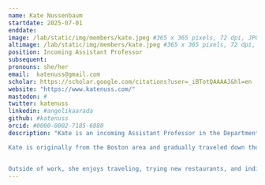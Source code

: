 ```yaml
---
name: Kate Nussenbaum
startdate: 2025-07-01
enddate:
image: /lab/static/img/members/kate.jpeg #365 x 365 pixels, 72 dpi, JPG
altimage: /lab/static/img/members/kate.jpeg #365 x 365 pixels, 72 dpi, JPG
position: Incoming Assistant Professor
subsequent:
pronouns: she/her
email:  katenuss@gmail.com
scholar: https://scholar.google.com/citations?user=_iBTotQAAAAJ&hl=en
website: "https://www.katenuss.com/"
mastodon: #
twitter: katenuss
linkedin: #angelikaarada
github: #katenuss
orcid: #0000-0002-7185-6880
description: "Kate is an incoming Assistant Professor in the Department of Psychological and Brain Sciences at Boston University. She is interested in understanding how learning, memory, and decision-making systems change and shape adaptive behavior across development.

Kate is originally from the Boston area and gradually traveled down the east coast to complete her bachelor's degree at Brown University, her Ph.D. at NYU, and postdoctoral training at Princeton (with a brief stint at Oxford for her masters), before returning back to her home state to launch the lab.


Outside of work, she enjoys traveling, trying new restaurants, and indiscriminately watching TV." 
---
```


